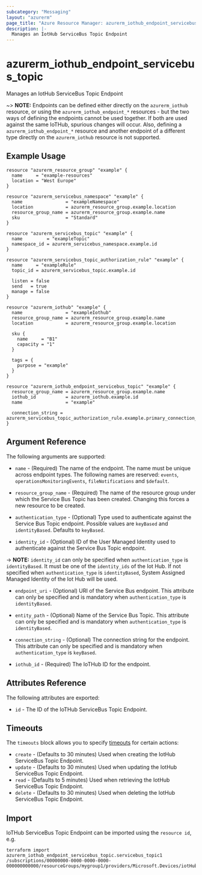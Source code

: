 ```yaml
---
subcategory: "Messaging"
layout: "azurerm"
page_title: "Azure Resource Manager: azurerm_iothub_endpoint_servicebus_topic"
description: |-
  Manages an IotHub ServiceBus Topic Endpoint
---
```


# azurerm_iothub_endpoint_servicebus_topic

Manages an IotHub ServiceBus Topic Endpoint

~> **NOTE:** Endpoints can be defined either directly on the `azurerm_iothub` resource, or using the `azurerm_iothub_endpoint_*` resources - but the two ways of defining the endpoints cannot be used together. If both are used against the same IoTHub, spurious changes will occur. Also, defining a `azurerm_iothub_endpoint_*` resource and another endpoint of a different type directly on the `azurerm_iothub` resource is not supported.

## Example Usage

```hcl
resource "azurerm_resource_group" "example" {
  name     = "example-resources"
  location = "West Europe"
}

resource "azurerm_servicebus_namespace" "example" {
  name                = "exampleNamespace"
  location            = azurerm_resource_group.example.location
  resource_group_name = azurerm_resource_group.example.name
  sku                 = "Standard"
}

resource "azurerm_servicebus_topic" "example" {
  name         = "exampleTopic"
  namespace_id = azurerm_servicebus_namespace.example.id
}

resource "azurerm_servicebus_topic_authorization_rule" "example" {
  name     = "exampleRule"
  topic_id = azurerm_servicebus_topic.example.id

  listen = false
  send   = true
  manage = false
}

resource "azurerm_iothub" "example" {
  name                = "exampleIothub"
  resource_group_name = azurerm_resource_group.example.name
  location            = azurerm_resource_group.example.location

  sku {
    name     = "B1"
    capacity = "1"
  }

  tags = {
    purpose = "example"
  }
}

resource "azurerm_iothub_endpoint_servicebus_topic" "example" {
  resource_group_name = azurerm_resource_group.example.name
  iothub_id           = azurerm_iothub.example.id
  name                = "example"

  connection_string = azurerm_servicebus_topic_authorization_rule.example.primary_connection_string
}
```

## Argument Reference

The following arguments are supported:

* `name` - (Required) The name of the endpoint. The name must be unique across endpoint types. The following names are reserved:  `events`, `operationsMonitoringEvents`, `fileNotifications` and `$default`.

* `resource_group_name` - (Required) The name of the resource group under which the Service Bus Topic has been created. Changing this forces a new resource to be created.

* `authentication_type` - (Optional) Type used to authenticate against the Service Bus Topic endpoint. Possible values are `keyBased` and `identityBased`. Defaults to `keyBased`.

* `identity_id` - (Optional) ID of the User Managed Identity used to authenticate against the Service Bus Topic endpoint.

-> **NOTE:** `identity_id` can only be specified when `authentication_type` is `identityBased`. It must be one of the `identity_ids` of the Iot Hub. If not specified when `authentication_type` is `identityBased`, System Assigned Managed Identity of the Iot Hub will be used.

* `endpoint_uri` - (Optional) URI of the Service Bus endpoint. This attribute can only be specified and is mandatory when `authentication_type` is `identityBased`.

* `entity_path` - (Optional) Name of the Service Bus Topic. This attribute can only be specified and is mandatory when `authentication_type` is `identityBased`.

* `connection_string` - (Optional) The connection string for the endpoint. This attribute can only be specified and is mandatory when `authentication_type` is `keyBased`.

* `iothub_id` - (Required) The IoTHub ID for the endpoint.

## Attributes Reference

The following attributes are exported:

* `id` - The ID of the IoTHub ServiceBus Topic Endpoint.

## Timeouts

The `timeouts` block allows you to specify [timeouts](https://www.terraform.io/language/resources/syntax#operation-timeouts) for certain actions:

* `create` - (Defaults to 30 minutes) Used when creating the IotHub ServiceBus Topic Endpoint.
* `update` - (Defaults to 30 minutes) Used when updating the IotHub ServiceBus Topic Endpoint.
* `read` - (Defaults to 5 minutes) Used when retrieving the IotHub ServiceBus Topic Endpoint.
* `delete` - (Defaults to 30 minutes) Used when deleting the IotHub ServiceBus Topic Endpoint.

## Import

IoTHub ServiceBus Topic Endpoint can be imported using the `resource id`, e.g.

```shell
terraform import azurerm_iothub_endpoint_servicebus_topic.servicebus_topic1 /subscriptions/00000000-0000-0000-0000-000000000000/resourceGroups/mygroup1/providers/Microsoft.Devices/iotHubs/hub1/endpoints/servicebustopic_endpoint1
```
